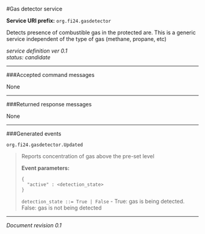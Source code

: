 #Gas detector service

**Service URI prefix:**    `org.fi24.gasdetector`

Detects presence of combustible gas in the protected are. This is a generic service independent of the type of gas (methane, propane, etc)

*service definition ver 0.1*  
*status: candidate*

---

###Accepted command messages

None

---


###Returned response messages

None

---

###Generated events

`org.fi24.gasdetector.Updated`
> Reports concentration of gas above the pre-set level  
> 
> **Event parameters:**
>```
>{
>   "active" : <detection_state>
>}
>```
>
>`detection_state ::= True | False` - True: gas is being detected. False: gas is not being detected
>

---

*Document revision 0.1*

